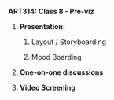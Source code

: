 **ART314: Class 8 - Pre-viz**

1. **Presentation:**

    1. Layout / Storyboarding

    2. Mood Boarding

2. **One-on-one discussions**

3. **Video Screening**

